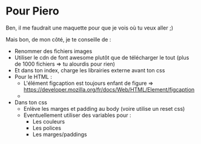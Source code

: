 # Pour Piero

Ben, il me faudrait une maquette pour que je vois où tu veux aller ;)

Mais bon, de mon côté, je te conseille de :
- Renommer des fichiers images
- Utiliser le cdn de font awesome plutôt que de télécharger le tout (plus de 1000 fichiers => tu alourdis pour rien)
- Et dans ton index, charge les librairies externe avant ton css
- Pour le HTML :
  - L'élément figcaption est toujours enfant de figure => https://developer.mozilla.org/fr/docs/Web/HTML/Element/figcaption
  - 
- Dans ton css
  -   Enlève les marges et padding au body (voire utilise un reset css)
  -   Eventuellement utiliser des variables pour :
      -   Les couleurs
      -   Les polices
      -   Les marges/paddings
